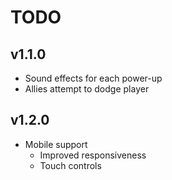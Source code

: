 # TODO
## v1.1.0
- Sound effects for each power-up
- Allies attempt to dodge player

## v1.2.0
- Mobile support
  - Improved responsiveness
  - Touch controls
